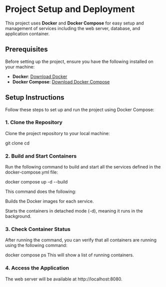 # Project Setup and Deployment

This project uses **Docker** and **Docker Compose** for easy setup and management of services including the web server, database, and application container.

## Prerequisites

Before setting up the project, ensure you have the following installed on your machine:

- **Docker**: [Download Docker](https://www.docker.com/get-started)
- **Docker Compose**: [Download Docker Compose](https://docs.docker.com/compose/install/)

## Setup Instructions

Follow these steps to set up and run the project using Docker Compose:

### 1. Clone the Repository

Clone the project repository to your local machine:

git clone <repository-url>
cd <project-directory>


### 2. Build and Start Containers
Run the following command to build and start all the services defined in the docker-compose.yml file:

docker compose up -d --build

This command does the following:

Builds the Docker images for each service.

Starts the containers in detached mode (-d), meaning it runs in the background.

### 3. Check Container Status
After running the command, you can verify that all containers are running using the following command:

docker compose ps
This will show a list of running containers.

### 4. Access the Application
The web server will be available at http://localhost:8080.



